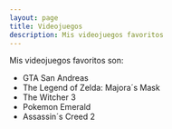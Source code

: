 ```yaml
---
layout: page
title: Videojuegos
description: Mis videojuegos favoritos
---
```

Mis videojuegos favoritos son:

* GTA San Andreas
* The Legend of Zelda: Majora´s Mask
* The Witcher 3
* Pokemon Emerald
* Assassin´s Creed 2
